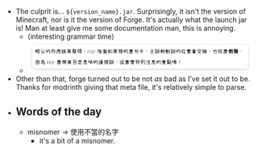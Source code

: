 - The culprit is... `${version_name}.jar`. Surprisingly, it isn't the version of Minecraft, nor is it the version of Forge. It's actually what the launch jar is!
  Man at least give me some documentation man, this is annoying.
	- (interesting grammar time)
	- ![image.png](../assets/image_1691306539494_0.png)
- Other than that, forge turned out to be not *as* bad as I've set it out to be. Thanks for modrinth giving that meta file, it's relatively simple to parse.
- ## Words of the day
	- misnomer -> 使用不當的名字
		- it's a bit of a misnomer.